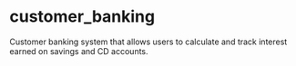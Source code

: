 # customer_banking
Customer banking system that allows users to calculate and track interest earned on savings and CD accounts.
